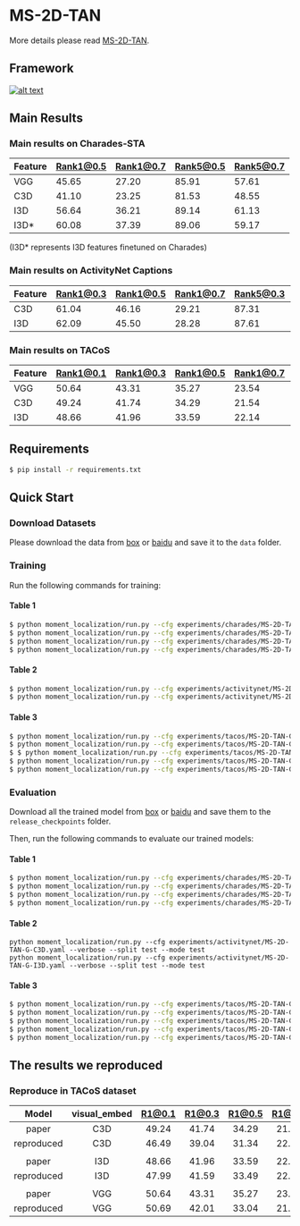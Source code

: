 # MS-2D-TAN

More details please read [MS-2D-TAN](https://github.com/microsoft/2D-TAN/tree/ms-2d-tan).

## Framework

[![alt text](https://github.com/microsoft/2D-TAN/raw/ms-2d-tan/pipeline.jpg)](https://github.com/microsoft/2D-TAN/blob/ms-2d-tan/pipeline.jpg)

## Main Results

### Main results on Charades-STA

| Feature | Rank1@0.5 | Rank1@0.7 | Rank5@0.5 | Rank5@0.7 |
| ------- | --------- | --------- | --------- | --------- |
| VGG     | 45.65     | 27.20     | 85.91     | 57.61     |
| C3D     | 41.10     | 23.25     | 81.53     | 48.55     |
| I3D     | 56.64     | 36.21     | 89.14     | 61.13     |
| I3D*    | 60.08     | 37.39     | 89.06     | 59.17     |

(I3D* represents I3D features finetuned on Charades)

### Main results on ActivityNet Captions

| Feature | Rank1@0.3 | Rank1@0.5 | Rank1@0.7 | Rank5@0.3 | Rank5@0.5 | Rank5@0.7 |
| ------- | --------- | --------- | --------- | --------- | --------- | --------- |
| C3D     | 61.04     | 46.16     | 29.21     | 87.31     | 78.80     | 60.85     |
| I3D     | 62.09     | 45.50     | 28.28     | 87.61     | 79.36     | 61.70     |

### Main results on TACoS

| Feature | Rank1@0.1 | Rank1@0.3 | Rank1@0.5 | Rank1@0.7 | Rank5@0.1 | Rank5@0.3 | Rank5@0.5 | Rank5@0.7 |
| ------- | --------- | --------- | --------- | --------- | --------- | --------- | --------- | --------- |
| VGG     | 50.64     | 43.31     | 35.27     | 23.54     | 78.31     | 66.18     | 55.81     | 38.09     |
| C3D     | 49.24     | 41.74     | 34.29     | 21.54     | 78.33     | 67.01     | 56.76     | 36.84     |
| I3D     | 48.66     | 41.96     | 33.59     | 22.14     | 75.96     | 64.93     | 53.44     |           |

## Requirements

```sh
$ pip install -r requirements.txt
```

## Quick Start

### Download Datasets

Please download the data from [box](https://rochester.box.com/s/swu6rlqcdlebvwml8dyescmi7ra0owc5) or [baidu](https://pan.baidu.com/s/1pwo6lK71_ebit_hWykvgqQ?pwd=1mw4) and save it to the `data` folder.

### Training

Run the following commands for training:

#### Table 1

```sh
$ python moment_localization/run.py --cfg experiments/charades/MS-2D-TAN-G-VGG.yaml --verbose --tag base
$ python moment_localization/run.py --cfg experiments/charades/MS-2D-TAN-G-C3D.yaml --verbose --tag base
$ python moment_localization/run.py --cfg experiments/charades/MS-2D-TAN-G-I3D.yaml --verbose --tag base
$ python moment_localization/run.py --cfg experiments/charades/MS-2D-TAN-G-I3D-Finetuned.yaml --verbose --tag base
```

#### Table 2

```sh
$ python moment_localization/run.py --cfg experiments/activitynet/MS-2D-TAN-G-C3D.yaml --verbose --tag base
$ python moment_localization/run.py --cfg experiments/activitynet/MS-2D-TAN-G-I3D.yaml --verbose --tag base
```

#### Table 3

```sh
$ python moment_localization/run.py --cfg experiments/tacos/MS-2D-TAN-G-VGG.yaml --verbose --tag base
$ python moment_localization/run.py --cfg experiments/tacos/MS-2D-TAN-G-C3D.yaml --verbose --tag base
$ $ python moment_localization/run.py --cfg experiments/tacos/MS-2D-TAN-G-I3D.yaml --verbose --tag base
$ python moment_localization/run.py --cfg experiments/tacos/MS-2D-TAN-G-C3D-H512N512K5A8k9L2.yaml --verbose --tag base
$ python moment_localization/run.py --cfg experiments/tacos/MS-2D-TAN-G-I3D-H512N512K5A8k9L2.yaml --verbose --tag base
```

### Evaluation

Download all the trained model from [box](https://rochester.box.com/s/pvfgay9e90cdvke5qpktewzl99g3l8o9) or [baidu](https://pan.baidu.com/s/1TGOlQyeppMvVSjNy_LiF5w?pwd=28i2) and save them to the `release_checkpoints` folder.

Then, run the following commands to evaluate our trained models:

#### Table 1

```sh
$ python moment_localization/run.py --cfg experiments/charades/MS-2D-TAN-G-VGG.yaml --verbose --split test --mode test
$ python moment_localization/run.py --cfg experiments/charades/MS-2D-TAN-G-C3D.yaml --verbose --split test --mode test
$ python moment_localization/run.py --cfg experiments/charades/MS-2D-TAN-G-I3D.yaml --verbose --split test --mode test
$ python moment_localization/run.py --cfg experiments/charades/MS-2D-TAN-G-I3D-Finetuned.yaml --verbose --split test --mode test
```

#### Table 2

```
python moment_localization/run.py --cfg experiments/activitynet/MS-2D-TAN-G-C3D.yaml --verbose --split test --mode test
python moment_localization/run.py --cfg experiments/activitynet/MS-2D-TAN-G-I3D.yaml --verbose --split test --mode test
```

#### Table 3

```sh
$ python moment_localization/run.py --cfg experiments/tacos/MS-2D-TAN-G-VGG.yaml --verbose --split test --mode test
$ python moment_localization/run.py --cfg experiments/tacos/MS-2D-TAN-G-C3D.yaml --verbose --split test --mode test
$ python moment_localization/run.py --cfg experiments/tacos/MS-2D-TAN-G-I3D.yaml --verbose --split test --mode test
$ python moment_localization/run.py --cfg experiments/tacos/MS-2D-TAN-G-C3D-H512N512K5A8k9L2.yaml --verbose --split test --mode test
$ python moment_localization/run.py --cfg experiments/tacos/MS-2D-TAN-G-I3D-H512N512K5A8k9L2.yaml --verbose --split test --mode test
```

## The results we reproduced

### Reproduce in TACoS dataset


|   Model    | visual_embed | R1@0.1 | R1@0.3 | R1@0.5 | R1@0.7 | R5@0.1 | R5@0.3 | R5@0.5 | R5@0.7 |
| :--------: | :----------: | :----: | :----: | :----: | :----: | :----: | :----: | :----: | :----: |
|   paper    |     C3D      | 49.24  | 41.74  | 34.29  | 21.54  | 78.33  | 67.01  | 56.76  | 36.84  |
| reproduced |     C3D      | 46.49  | 39.04  | 31.34  | 22.39  | 75.78  | 64.46  | 52.61  | 36.27  |
|            |              |        |        |        |        |        |        |        |        |
|   paper    |     I3D      | 48.66  | 41.96  | 33.59  | 22.14  | 75.96  | 64.93  | 53.44  | 36.12  |
| reproduced |     I3D      | 47.99  | 41.59  | 33.49  | 22.87  | 76.16  | 65.98  | 55.49  | 37.72  |
|            |              |        |        |        |        |        |        |        |        |
|   paper    |     VGG      | 50.64  | 43.31  | 35.27  | 23.54  | 78.31  | 66.18  | 55.81  | 38.09  |
| reproduced |     VGG      | 50.69  | 42.01  | 33.04  | 21.94  | 80.10  | 69.01  | 55.56  | 37.29  |







